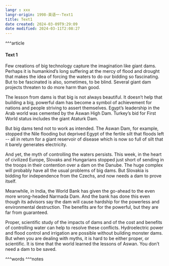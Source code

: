 ```yaml
---
langr : xxx
langr-origin: 1998-英语一-Text1
title: Text1
date created: 2024-03-09T9:29:09
date modified: 2024-03-11T2:08:27
---
```


^^^article

#### Text 1

Few creations of big technology capture the imagination like giant dams. Perhaps it is humankind’s long suffering at the mercy of flood and drought that makes the idea of forcing the waters to do our bidding so fascinating. But to be fascinated is also, sometimes, to be blind. Several giant dam projects threaten to do more harm than good.

The lesson from dams is that big is not always beautiful. It doesn’t help that building a big, powerful dam has become a symbol of achievement for nations and people striving to assert themselves. Egypt’s leadership in the Arab world was cemented by the Aswan High Dam. Turkey’s bid for First World status includes the giant Ataturk Dam.

But big dams tend not to work as intended. The Aswan Dam, for example, stopped the Nile flooding but deprived Egypt of the fertile silt that floods left -- all in return for a giant reservoir of disease which is now so full of silt that it barely generates electricity.

And yet, the myth of controlling the waters persists. This week, in the heart of civilized Europe, Slovaks and Hungarians stopped just short of sending in the troops in their contention over a dam on the Danube. The huge complex will probably have all the usual problems of big dams. But Slovakia is bidding for independence from the Czechs, and now needs a dam to prove itself.

Meanwhile, in India, the World Bank has given the go-ahead to the even more wrong-headed Narmada Dam. And the bank has done this even though its advisors say the dam will cause hardship for the powerless and environmental destruction. The benefits are for the powerful, but they are far from guaranteed.

Proper, scientific study of the impacts of dams and of the cost and benefits of controlling water can help to resolve these conflicts. Hydroelectric power and flood control and irrigation are possible without building monster dams. But when you are dealing with myths, it is hard to be either proper, or scientific. It is time that the world learned the lessons of Aswan. You don’t need a dam to be saved.

^^^words
^^^notes
